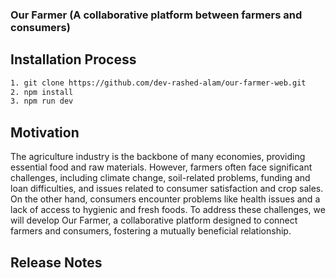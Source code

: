 ### Our Farmer (A collaborative platform between farmers and consumers)

## Installation Process
```bash
1. git clone https://github.com/dev-rashed-alam/our-farmer-web.git
2. npm install
3. npm run dev
```

## Motivation
The agriculture industry is the backbone of many economies, providing essential food and raw
materials. However, farmers often face significant challenges, including climate change, soil-related
problems, funding and loan difficulties, and issues related to consumer satisfaction and crop sales.
On the other hand, consumers encounter problems like health issues and a lack of access to hygienic
and fresh foods. To address these challenges, we will develop Our Farmer, a collaborative platform
designed to connect farmers and consumers, fostering a mutually beneficial relationship.

## Release Notes
